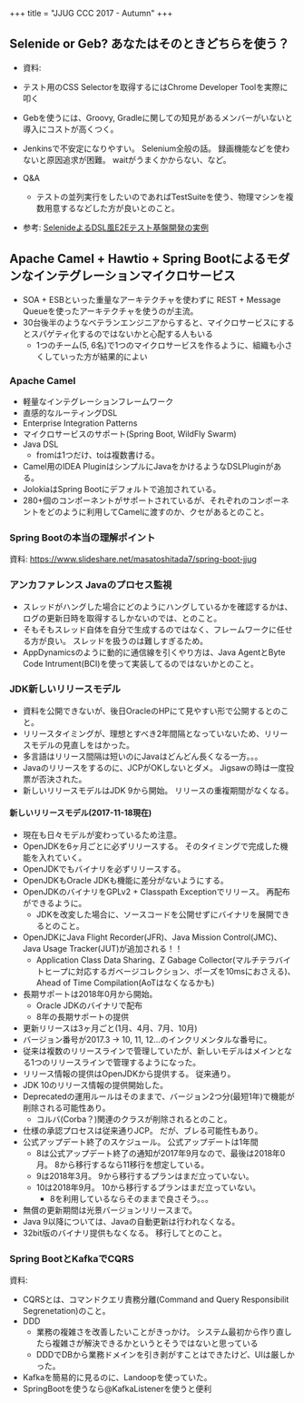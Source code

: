 +++
title = "JJUG CCC 2017 - Autumn"
+++

## Selenide or Geb? あなたはそのときどちらを使う？

* 資料: 

* テスト用のCSS Selectorを取得するにはChrome Developer Toolを実際に叩く
* Gebを使うには、Groovy, Gradleに関しての知見があるメンバーがいないと導入にコストが高くつく。
* Jenkinsで不安定になりやすい。 Selenium全般の話。 録画機能などを使わないと原因追求が困難。 waitがうまくかからない、など。
* Q&A
  * テストの並列実行をしたいのであればTestSuiteを使う、物理マシンを複数用意するなどした方が良いとのこと。
* 参考: [SelenideよるDSL風E2Eテスト基盤開発の実例](https://speakerdeck.com/shimashima35/example-of-e2e-automation-test-architecture-by-selenide)

## Apache Camel + Hawtio + Spring Bootによるモダンなインテグレーションマイクロサービス

* SOA + ESBといった重量なアーキテクチャを使わずに REST + Message Queueを使ったアーキテクチャを使うのが主流。
* 30台後半のようなベテランエンジニアからすると、マイクロサービスにするとスパゲティ化するのではないかと心配する人もいる
  * 1つのチーム(5, 6名)で1つのマイクロサービスを作るように、組織も小さくしていった方が結果的によい

### Apache Camel

* 軽量なインテグレーションフレームワーク
* 直感的なルーティングDSL
* Enterprise Integration Patterns
* マイクロサービスのサポート(Spring Boot, WildFly Swarm)
* Java DSL
  * fromは1つだけ、toは複数書ける。
* Camel用のIDEA PluginはシンプルにJavaをかけるようなDSLPluginがある。
* JolokiaはSpring Bootにデフォルトで追加されている。
* 280+個のコンポーネントがサポートされているが、それぞれのコンポーネントをどのように利用してCamelに渡すのか、クセがあるとのこと。

### Spring Bootの本当の理解ポイント

資料: https://www.slideshare.net/masatoshitada7/spring-boot-jjug

### アンカファレンス Javaのプロセス監視

* スレッドがハングした場合にどのようにハングしているかを確認するかは、ログの更新日時を取得するしかないのでは、とのこと。
* そもそもスレッド自体を自分で生成するのではなく、フレームワークに任せる方が良い。 スレッドを扱うのは難しすぎるため。
* AppDynamicsのように動的に通信線を引くやり方は、Java AgentとByte Code Intrument(BCI)を使って実装してるのではないかとのこと。

### JDK新しいリリースモデル

* 資料を公開できないが、後日OracleのHPにて見やすい形で公開するとのこと。
* リリースタイミングが、理想とすべき2年間隔となっていないため、リリースモデルの見直しをはかった。
* 多言語はリリース間隔は短いのにJavaはどんどん長くなる一方。。。
* Javaのリリースをするのに、JCPがOKしないとダメ。 Jigsawの時は一度投票が否決された。
* 新しいリリースモデルはJDK 9から開始。 リリースの重複期間がなくなる。

#### 新しいリリースモデル(2017-11-18現在)

* 現在も日々モデルが変わっているため注意。
* OpenJDKを6ヶ月ごとに必ずリリースする。 そのタイミングで完成した機能を入れていく。
* OpenJDKでもバイナリを必ずリリースする。
* OpenJDKもOracle JDKも機能に差分がないようにする。
* OpenJDKのバイナリをGPLv2 + Classpath Exceptionでリリース。 再配布ができるように。
  * JDKを改変した場合に、ソースコードを公開せずにバイナリを展開できるとのこと。
* OpenJDKにJava Flight Recorder(JFR)、Java Mission Control(JMC)、Java Usage Tracker(JUT)が追加される！！
  * Application Class Data Sharing、Z Gabage Collector(マルチテラバイトヒープに対応するガベージコレクション、ポーズを10msにおさえる)、Ahead of Time Compilation(AoTはなくなるかも)
* 長期サポートは2018年0月から開始。
  * Oracle JDKのバイナリで配布
  * 8年の長期サポートの提供
* 更新リリースは3ヶ月ごと(1月、4月、7月、10月)
* バージョン番号が2017.3 → 10, 11, 12...のインクリメンタルな番号に。
* 従来は複数のリリースラインで管理していたが、新しいモデルはメインとなる1つのリリースラインで管理するようになった。
* リリース情報の提供はOpenJDKから提供する。 従来通り。
* JDK 10のリリース情報の提供開始した。
* Deprecatedの運用ルールはそのままで、バージョン2つ分(最短1年)で機能が削除される可能性あり。
  * コルバ(Corba？)関連のクラスが削除されるとのこと。
* 仕様の承認プロセスは従来通りJCP。 だが、ブレる可能性もあり。 
* 公式アップデート終了のスケジュール。 公式アップデートは1年間
  * 8は公式アップデート終了の通知が2017年9月なので、最後は2018年0月。 8から移行するなら11移行を想定している。
  * 9は2018年3月。 9から移行するプランはまだ立っていない。
  * 10は2018年9月。 10から移行するプランはまだ立っていない。
    * 8を利用しているならそのままで良さそう。。。
* 無償の更新期間は光景バージョンリリースまで。
* Java 9以降については、Javaの自動更新は行われなくなる。
* 32bit版のバイナリ提供もなくなる。 移行してとのこと。

### Spring BootとKafkaでCQRS

資料:

* CQRSとは、コマンドクエリ責務分離(Command and Query Responsibilit Segrenetation)のこと。
* DDD
  * 業務の複雑さを改善したいことがきっかけ。 システム最初から作り直したら複雑さが解決できるかというとそうではないと思っている
  * DDDでDBから業務ドメインを引き剥がすことはできたけど、UIは厳しかった。
* Kafkaを簡易的に見るのに、Landoopを使っていた。
* SpringBootを使うなら@KafkaListenerを使うと便利
